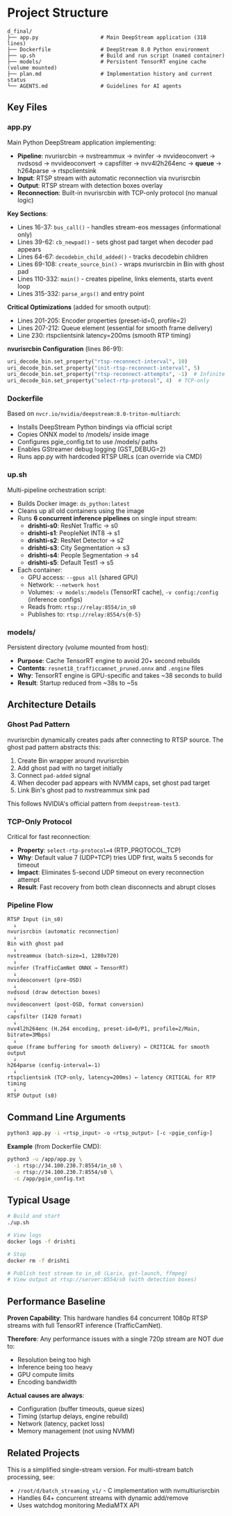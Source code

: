 # Project Structure

```
d_final/
├── app.py                    # Main DeepStream application (318 lines)
├── Dockerfile                # DeepStream 8.0 Python environment
├── up.sh                     # Build and run script (named container)
├── models/                   # Persistent TensorRT engine cache (volume mounted)
├── plan.md                   # Implementation history and current status
└── AGENTS.md                 # Guidelines for AI agents
```

## Key Files

### app.py
Main Python DeepStream application implementing:
- **Pipeline**: nvurisrcbin → nvstreammux → nvinfer → nvvideoconvert → nvdsosd → nvvideoconvert → capsfilter → nvv4l2h264enc → **queue** → h264parse → rtspclientsink
- **Input**: RTSP stream with automatic reconnection via nvurisrcbin
- **Output**: RTSP stream with detection boxes overlay
- **Reconnection**: Built-in nvurisrcbin with TCP-only protocol (no manual logic)

**Key Sections**:
- Lines 16-37: `bus_call()` - handles stream-eos messages (informational only)
- Lines 39-62: `cb_newpad()` - sets ghost pad target when decoder pad appears
- Lines 64-67: `decodebin_child_added()` - tracks decodebin children
- Lines 69-108: `create_source_bin()` - wraps nvurisrcbin in Bin with ghost pad
- Lines 110-332: `main()` - creates pipeline, links elements, starts event loop
- Lines 315-332: `parse_args()` and entry point

**Critical Optimizations** (added for smooth output):
- Lines 201-205: Encoder properties (preset-id=0, profile=2)
- Lines 207-212: Queue element (essential for smooth frame delivery)
- Line 230: rtspclientsink latency=200ms (smooth RTP timing)

**nvurisrcbin Configuration** (lines 86-91):
```python
uri_decode_bin.set_property("rtsp-reconnect-interval", 10)
uri_decode_bin.set_property("init-rtsp-reconnect-interval", 5)
uri_decode_bin.set_property("rtsp-reconnect-attempts", -1)  # Infinite
uri_decode_bin.set_property("select-rtp-protocol", 4)  # TCP-only
```

### Dockerfile
Based on `nvcr.io/nvidia/deepstream:8.0-triton-multiarch`:
- Installs DeepStream Python bindings via official script
- Copies ONNX model to /models/ inside image
- Configures pgie_config.txt to use /models/ paths
- Enables GStreamer debug logging (GST_DEBUG=2)
- Runs app.py with hardcoded RTSP URLs (can override via CMD)

### up.sh
Multi-pipeline orchestration script:
- Builds Docker image: `ds_python:latest`
- Cleans up all old containers using the image
- Runs **6 concurrent inference pipelines** on single input stream:
  - **drishti-s0**: ResNet Traffic → s0
  - **drishti-s1**: PeopleNet INT8 → s1
  - **drishti-s2**: ResNet Detector → s2
  - **drishti-s3**: City Segmentation → s3
  - **drishti-s4**: People Segmentation → s4
  - **drishti-s5**: Default Test1 → s5
- Each container:
  - GPU access: `--gpus all` (shared GPU)
  - Network: `--network host`
  - Volumes: `-v models:/models` (TensorRT cache), `-v config:/config` (inference configs)
  - Reads from: `rtsp://relay:8554/in_s0`
  - Publishes to: `rtsp://relay:8554/s{0-5}`

### models/
Persistent directory (volume mounted from host):
- **Purpose**: Cache TensorRT engine to avoid 20+ second rebuilds
- **Contents**: `resnet18_trafficcamnet_pruned.onnx` and `.engine` files
- **Why**: TensorRT engine is GPU-specific and takes ~38 seconds to build
- **Result**: Startup reduced from ~38s to ~5s

## Architecture Details

### Ghost Pad Pattern
nvurisrcbin dynamically creates pads after connecting to RTSP source. The ghost pad pattern abstracts this:

1. Create Bin wrapper around nvurisrcbin
2. Add ghost pad with no target initially
3. Connect `pad-added` signal
4. When decoder pad appears with NVMM caps, set ghost pad target
5. Link Bin's ghost pad to nvstreammux sink pad

This follows NVIDIA's official pattern from `deepstream-test3`.

### TCP-Only Protocol
Critical for fast reconnection:
- **Property**: `select-rtp-protocol=4` (RTP_PROTOCOL_TCP)
- **Why**: Default value 7 (UDP+TCP) tries UDP first, waits 5 seconds for timeout
- **Impact**: Eliminates 5-second UDP timeout on every reconnection attempt
- **Result**: Fast recovery from both clean disconnects and abrupt closes

### Pipeline Flow
```
RTSP Input (in_s0)
  ↓
nvurisrcbin (automatic reconnection)
  ↓
Bin with ghost pad
  ↓
nvstreammux (batch-size=1, 1280x720)
  ↓
nvinfer (TrafficCamNet ONNX → TensorRT)
  ↓
nvvideoconvert (pre-OSD)
  ↓
nvdsosd (draw detection boxes)
  ↓
nvvideoconvert (post-OSD, format conversion)
  ↓
capsfilter (I420 format)
  ↓
nvv4l2h264enc (H.264 encoding, preset-id=0/P1, profile=2/Main, bitrate=3Mbps)
  ↓
queue (frame buffering for smooth delivery) ← CRITICAL for smooth output
  ↓
h264parse (config-interval=-1)
  ↓
rtspclientsink (TCP-only, latency=200ms) ← latency CRITICAL for RTP timing
  ↓
RTSP Output (s0)
```

## Command Line Arguments

```bash
python3 app.py -i <rtsp_input> -o <rtsp_output> [-c <pgie_config>]
```

**Example** (from Dockerfile CMD):
```bash
python3 -u /app/app.py \
  -i rtsp://34.100.230.7:8554/in_s0 \
  -o rtsp://34.100.230.7:8554/s0 \
  -c /app/pgie_config.txt
```

## Typical Usage

```bash
# Build and start
./up.sh

# View logs
docker logs -f drishti

# Stop
docker rm -f drishti

# Publish test stream to in_s0 (Larix, gst-launch, ffmpeg)
# View output at rtsp://server:8554/s0 (with detection boxes)
```

## Performance Baseline

**Proven Capability**: This hardware handles 64 concurrent 1080p RTSP streams with full TensorRT inference (TrafficCamNet).

**Therefore**: Any performance issues with a single 720p stream are NOT due to:
- Resolution being too high
- Inference being too heavy
- GPU compute limits
- Encoding bandwidth

**Actual causes are always**:
- Configuration (buffer timeouts, queue sizes)
- Timing (startup delays, engine rebuild)
- Network (latency, packet loss)
- Memory management (not using NVMM)

## Related Projects

This is a simplified single-stream version. For multi-stream batch processing, see:
- `/root/d/batch_streaming_v1/` - C implementation with nvmultiurisrcbin
- Handles 64+ concurrent streams with dynamic add/remove
- Uses watchdog monitoring MediaMTX API
